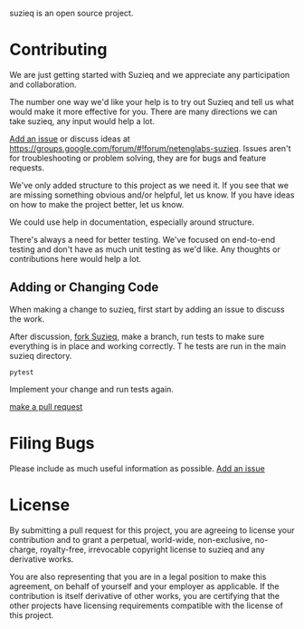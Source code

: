 suzieq is an open source project.

# Contributing
We are just getting started with Suzieq and we appreciate any participation and collaboration.

The number one way we'd like your help is to try out Suzieq and tell us what would make it more 
effective for you. There are many directions we can take suzieq, any input would help a lot. 

[Add an issue](https://github.com/netenglabs/suzieq/issues/new) or 
discuss ideas at https://groups.google.com/forum/#!forum/netenglabs-suzieq. Issues aren't for 
troubleshooting or problem solving, they are for bugs and feature requests. 

We've only added structure to this project as we need it. If you see that we are missing something
obvious and/or helpful, let us know. If you have ideas on how to make the project better, let us know.

We could use help in documentation, especially around structure.

There's always a need for better testing. We've focused on end-to-end testing and don't have as much
unit testing as we'd like. Any thoughts or contributions here would help a lot.

## Adding or Changing Code
When making a change to suzieq, first start by adding an issue to discuss the work. 

After discussion, [fork Suzieq](https://help.github.com/articles/fork-a-repo), make a branch,
run tests to make sure everything is in place and working correctly. T
he tests are run in the main suzieq directory.
```
pytest
```

Implement your change and run tests again.

[make a pull request](https://help.github.com/articles/creating-a-pull-request)


# Filing Bugs
Please include as much useful information as possible. 
[Add an issue](https://github.com/netenglabs/suzieq/issues/new)

# License
By submitting a pull request for this project, you are agreeing to license 
your contribution and to grant a perpetual, world-wide, non-exclusive, no-charge, 
royalty-free, irrevocable copyright license to suzieq and any derivative works.

You are also representing that you are in a legal position to make this agreement, 
on behalf of yourself and your employer as applicable. If the contribution 
is itself derivative of other works, you are certifying that the other projects have 
licensing requirements compatible with the license of this project.

